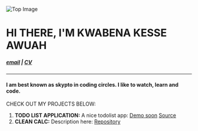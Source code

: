 ![Top Image](skypto.github.io/images/chair.jpg)
# **HI THERE, I'M KWABENA KESSE AWUAH**

##### [email](awuahkwabena@gmail.com)      |     [CV](https://github.com/)
----

#### I am best known as **skypto** in coding circles. I like to watch, learn and code.

CHECK OUT MY PROJECTS BELOW: 
1. **TODO LIST APPLICATION:** A nice todolist app: [Demo soon](www.google.com) [Source](https://github.com/skypto/todo/tree/master)
2. **CLEAN CALC:** Description here: [Repository](https://github.com/skypto/cleancalc)

